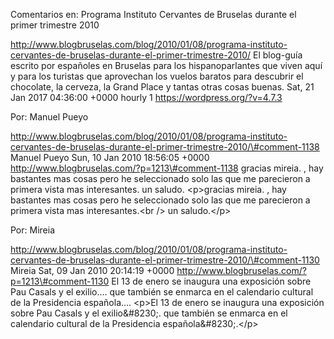 Comentarios en: Programa Instituto Cervantes de Bruselas durante el
primer trimestre 2010

http://www.blogbruselas.com/blog/2010/01/08/programa-instituto-cervantes-de-bruselas-durante-el-primer-trimestre-2010/
El blog-guía escrito por españoles en Bruselas para los hispanoparlantes
que viven aquí y para los turistas que aprovechan los vuelos baratos
para descubrir el chocolate, la cerveza, la Grand Place y tantas otras
cosas buenas. Sat, 21 Jan 2017 04:36:00 +0000 hourly 1
https://wordpress.org/?v=4.7.3

Por: Manuel Pueyo

http://www.blogbruselas.com/blog/2010/01/08/programa-instituto-cervantes-de-bruselas-durante-el-primer-trimestre-2010/\#comment-1138
Manuel Pueyo Sun, 10 Jan 2010 18:56:05 +0000
http://www.blogbruselas.com/?p=1213\#comment-1138 gracias mireia. , hay
bastantes mas cosas pero he seleccionado solo las que me parecieron a
primera vista mas interesantes. un saludo. \<p\>gracias mireia. , hay
bastantes mas cosas pero he seleccionado solo las que me parecieron a
primera vista mas interesantes.\<br /\> un saludo.\</p\>

Por: Mireia

http://www.blogbruselas.com/blog/2010/01/08/programa-instituto-cervantes-de-bruselas-durante-el-primer-trimestre-2010/\#comment-1130
Mireia Sat, 09 Jan 2010 20:14:19 +0000
http://www.blogbruselas.com/?p=1213\#comment-1130 El 13 de enero se
inaugura una exposición sobre Pau Casals y el exilio\.... que también se
enmarca en el calendario cultural de la Presidencia española\....
\<p\>El 13 de enero se inaugura una exposición sobre Pau Casals y el
exilio&\#8230;. que también se enmarca en el calendario cultural de la
Presidencia española&\#8230;.\</p\>
